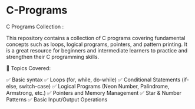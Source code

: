 ﻿# C-Programs

C Programs Collection : 

This repository contains a collection of C programs covering fundamental concepts such as loops, logical programs, pointers, and pattern printing. It is a great resource for beginners and intermediate learners to practice and strengthen their C programming skills.

📌 Topics Covered:

✅ Basic syntax
✅ Loops (for, while, do-while)
✅ Conditional Statements (if-else, switch-case)
✅ Logical Programs (Neon Number, Palindrome, Armstrong, etc.)
✅ Pointers and Memory Management
✅ Star & Number Patterns
✅ Basic Input/Output Operations
